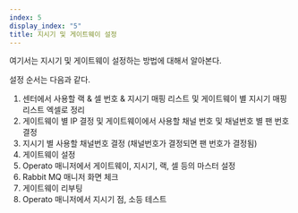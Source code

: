 ```yaml
---
index: 5
display_index: "5"
title: 지시기 및 게이트웨이 설정
---
```


여기서는 지시기 및 게이트웨이 설정하는 방법에 대해서 알아본다.

설정 순서는 다음과 같다.

1. 센터에서 사용할 랙 & 셀 번호 & 지시기 매핑 리스트 및 게이트웨이 별 지시기 매핑 리스트 엑셀로 정리
2. 게이트웨이 별 IP 결정 및 게이트웨이에서 사용할 채널 번호 및 채널번호 별 팬 번호 결정
3. 지시기 별 사용할 채널번호 결정 (채널번호가 결정되면 팬 번호가 결정됨)
4. 게이트웨이 설정
5. Operato 매니저에서 게이트웨이, 지시기, 랙, 셀 등의 마스터 설정
6. Rabbit MQ 매니저 화면 체크
7. 게이트웨이 리부팅
8. Operato 매니저에서 지시기 점, 소등 테스트